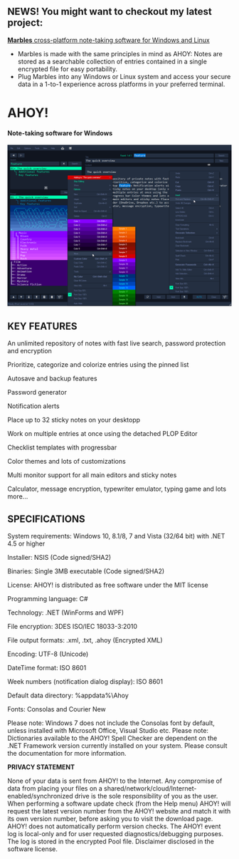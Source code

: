 ## NEWS! You might want to checkout my latest project:
[**Marbles** cross-platform note-taking software for Windows and Linux](https://github.com/artstisen/marbles)

- Marbles is made with the same principles in mind as AHOY: Notes are stored as a searchable collection of entries contained in a single encrypted file for easy portability.
- Plug Marbles into any Windows or Linux system and access your secure data in a 1-to-1 experience across platforms in your preferred terminal.

# AHOY!
#### Note-taking software for Windows

![Ahoy screenshot](ahoy-screenshot.png)

## KEY FEATURES

An unlimited repository of notes with fast live search, password protection and encryption

Prioritize, categorize and colorize entries using the pinned list

Autosave and backup features

Password generator

Notification alerts

Place up to 32 sticky notes on your desktopp

Work on multiple entries at once using the detached PLOP Editor

Checklist templates with progressbar

Color themes and lots of customizations

Multi monitor support for all main editors and sticky notes

Calculator, message encryption, typewriter emulator, typing game and lots more...


## SPECIFICATIONS

System requirements: Windows 10, 8.1/8, 7 and Vista (32/64 bit) with .NET 4.5 or higher

Installer: NSIS (Code signed/SHA2)

Binaries: Single 3MB executable (Code signed/SHA2)

License: AHOY! is distributed as free software under the MIT license

Programming language: C#

Technology: .NET (WinForms and WPF)

File encryption: 3DES ISO/IEC 18033-3:2010

File output formats: .xml, .txt, .ahoy (Encrypted XML)

Encoding: UTF-8 (Unicode)

DateTime format: ISO 8601

Week numbers (notification dialog display): ISO 8601

Default data directory: %appdata%\Ahoy

Fonts: Consolas and Courier New

Please note: Windows 7 does not include the Consolas font by default, unless installed with Microsoft Office, Visual Studio etc. 
Please note: Dictionaries available to the AHOY! Spell Checker are dependent on the .NET Framework version currently installed on your system. Please consult the documentation for more information.

**PRIVACY STATEMENT**

None of your data is sent from AHOY! to the Internet. Any compromise of data from placing your files on a shared/network/cloud/Internet-enabled/synchronized drive is the sole responsibility of you as the user. When performing a software update check (from the Help menu) AHOY! will request the latest version number from the AHOY! website and match it with its own version number, before asking you to visit the download page. AHOY! does not automatically perform version checks. The AHOY! event log is local-only and for user requested diagnostics/debugging purposes. The log is stored in the encrypted Pool file. Disclaimer disclosed in the software license.
